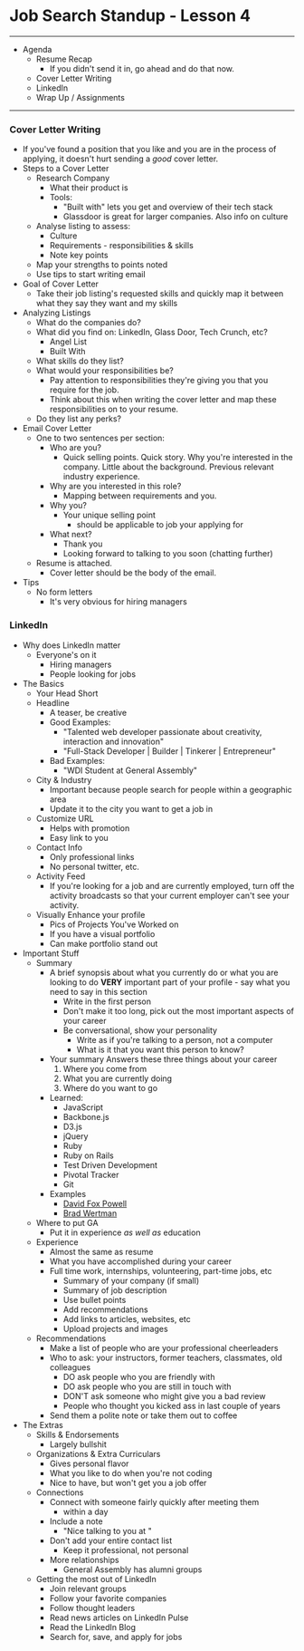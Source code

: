 # Job Search Standup - Lesson 4

---

* Agenda
	* Resume Recap
		* If you didn't send it in, go ahead and do that now.
	* Cover Letter Writing
	* LinkedIn
	* Wrap Up / Assignments
	
---

### Cover Letter Writing

* If you've found a position that you like and you are in the process of applying, it doesn't hurt sending a *good* cover letter.
* Steps to a Cover Letter
	* Research Company
		* What their product is
		* Tools:
			* "Built with" lets you get and overview of their tech stack
			* Glassdoor is great for larger companies. Also info on culture
	* Analyse listing to assess:
		* Culture
		* Requirements - responsibilities & skills
		* Note key points
	* Map your strengths to points noted
	* Use tips to start writing email
* Goal of Cover Letter
	* Take their job listing's requested skills and quickly map it between what they say they want and my skills
* Analyzing Listings
	* What do the companies do?
	* What did you find on: LinkedIn, Glass Door, Tech Crunch, etc?
		* Angel List
		* Built With
	* What skills do they list?
	* What would your responsibilities be?
		* Pay attention to responsibilities they're giving you that you require for the job.
		* Think about this when writing the cover letter and map these responsibilities on to your resume.
	* Do they list any perks? 
* Email Cover Letter
	* One to two sentences per section:
		* Who are you?
			* Quick selling points. Quick story. Why you're interested in the company. Little about the background. Previous relevant industry experience. 
		* Why are you interested in this role?
			* Mapping between requirements and you. 
		* Why you?
			* Your unique selling point
				* should be applicable to job your applying for
		* What next? 
			* Thank you
			* Looking forward to talking to you soon (chatting further)
	* Resume is attached. 
		* Cover letter should be the body of the email. 
* Tips
	* No form letters
		* It's very obvious for hiring managers

### LinkedIn

* Why does LinkedIn matter
	* Everyone's on it
		* Hiring managers
		* People looking for jobs
* The Basics
	* Your Head Short
	* Headline
		* A teaser, be creative
		* Good Examples:
			* "Talented web developer passionate about creativity, interaction and innovation"
			* "Full-Stack Developer | Builder | Tinkerer | Entrepreneur"
		* Bad Examples: 
			* "WDI Student at General Assembly"
	* City & Industry
		* Important because people search for people within a geographic area
		* Update it to the city you want to get a job in
	* Customize URL
		* Helps with promotion
		* Easy link to you
	* Contact Info
		* Only professional links
		* No personal twitter, etc.
	* Activity Feed
		* If you're looking for a job and are currently employed, turn off the activity broadcasts so that your current employer can't see your activity.
	* Visually Enhance your profile
		* Pics of Projects You've Worked on
		* If you have a visual portfolio
		* Can make portfolio stand out
* Important Stuff
	* Summary
		* A brief synopsis about what you currently do or what you are looking to do
		**VERY** important part of your profile - say what you need to say in this section
			* Write in the first person
			* Don't make it too long, pick out the most important aspects of your career
			* Be conversational, show your personality
				* Write as if you're talking to a person, not a computer
				* What is it that you want this person to know?
		* Your summary Answers these three things about your career
			1. Where you come from
			2. What you are currently doing
			3. Where do you want to go
		* Learned:
			* JavaScript
			* Backbone.js
			* D3.js
			* jQuery
			* Ruby
			* Ruby on Rails
			* Test Driven Development
			* Pivotal Tracker
			* Git
		* Examples
			* [David Fox Powell](https://www.linkedin.com/in/davidfoxpowell)
			* [Brad Wertman](https://www.linkedin.com/in/bradwertman)
	* Where to put GA
		* Put it in experience *as well as* education
	* Experience
		* Almost the same as resume
		* What you have accomplished during your career
		* Full time work, internships, volunteering, part-time jobs, etc
			* Summary of your company (if small)
			* Summary of job description
			* Use bullet points
			* Add recommendations
			* Add links to articles, websites, etc
			* Upload projects and images
	* Recommendations
		* Make a list of people who are your professional cheerleaders
		* Who to ask: your instructors, former teachers, classmates, old colleagues
			* DO ask people who you are friendly with
			* DO ask people who you are still in touch with
			* DON'T ask someone who might give you a bad review
			* People who thought you kicked ass in last couple of years
		* Send them a polite note or take them out to coffee
* The Extras
	* Skills & Endorsements
		* Largely bullshit
	* Organizations & Extra Curriculars
		* Gives personal flavor
		* What you like to do when you're not coding
		* Nice to have, but won't get you a job offer
	* Connections 
		* Connect with someone fairly quickly after meeting them
			* within a day
		* Include a note
			* "Nice talking to you at <place where I met you>"
		* Don't add your entire contact list
			* Keep it professional, not personal
		* More relationships
			* General Assembly has alumni groups
	* Getting the most out of LinkedIn
		* Join relevant groups
		* Follow your favorite companies
		* Follow thought leaders
		* Read news articles on LinkedIn Pulse
		* Read the LinkedIn Blog
		* Search for, save, and apply for jobs